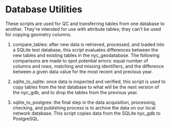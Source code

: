 # Database Utilities

These scripts are used for QC and transferring tables from one database to another. They're intended for use with attribute tables; they can't be used for copying geometry columns. 

1. compare_tables: after new data is retrieved, processed, and loaded into a SQLite test database, this script evaluates differences between the new tables and existing tables in the nyc_geodatabase. The following comparisons are made to spot potential errors: equal number of columns and rows, matching and missing identifiers, and the difference between a given data value for the most recent and previous year.

2. sqlite_to_sqlite: once data is inspected and verified, this script is used to copy tables from the test database to what will be the next version of the nyc_gdb, and to drop the tables from the previous year.

3. sqlite_to_postgres: the final step in the data acquisition, processing, checking, and publishing process is to archive the data on our local network database. This script copies data from the SQLite nyc_gdb to PostgreSQL.   
